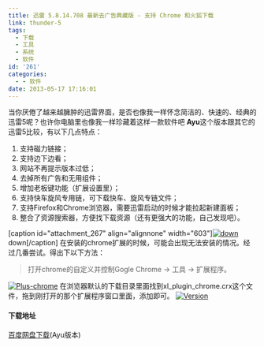 ```yaml
---
title: 迅雷 5.8.14.708 最新去广告典藏版 - 支持 Chrome 和火狐下载
link: thunder-5
tags:
  - 下载
  - 工具
  - 系统
  - 软件
id: '261'
categories:
  - - 软件
date: 2013-05-17 17:16:01
---
```


当你厌倦了越来越臃肿的迅雷界面，是否也像我一样怀念简洁的、快速的、经典的迅雷5呢？也许你电脑里也像我一样珍藏着这样一款软件吧 **Ayu**这个版本跟其它的迅雷5比较，有以下几点特点：

1.  支持磁力链接；
2.  支持边下边看；
3.  网站不再提示版本过低；
4.  去掉所有广告和无用组件；
5.  增加老板键功能（扩展设置里）；
6.  支持快车旋风专用链，可下载快车、旋风专链文件；
7.  支持Firefox和Chrome浏览器，需要迅雷启动的时候才能拉起新建面板；
8.  整合了资源搜索器，方便找下载资源（还有更强大的功能，自己发现吧）。

\[caption id="attachment\_267" align="alignnone" width="603"\][![down](http://vsnote.test/wp-content/uploads/2013/05/down.jpg)](http://vsnote.test/wp-content/uploads/2013/05/down.jpg) down\[/caption\] 在安装的chrome扩展的时候，可能会出现无法安装的情况。经过几番尝试。得出下以下方法：

> 打开chrome的自定义并控制Gogle Chrome -> 工具 -> 扩展程序。

[![Plus-chrome](http://vsnote.test/wp-content/uploads/2013/05/Plus-chrome.jpg)](http://vsnote.test/wp-content/uploads/2013/05/Plus-chrome.jpg) 在浏览器默认的下载目录里面找到xl\_plugin\_chrome.crx这个文件，拖到刚打开的那个扩展程序窗口里面，添加即可。 [![Version](http://vsnote.test/wp-content/uploads/2013/05/Version.jpg)](http://vsnote.test/wp-content/uploads/2013/05/Version.jpg)

#### 下载地址

[百度网盘下载](http://pan.baidu.com/share/link?shareid=563179&uk=721985860 "百度网盘下载")(Ayu版本)
